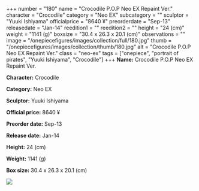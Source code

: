 +++
number = "180"
name = "Crocodile P.O.P Neo EX Repaint Ver."
character = "Crocodile"
category = "Neo EX"
subcategory = ""
sculptor = "Yuuki Ishiyama"
officialprice = "8640 ¥"
preorderdate = "Sep-13"
releasedate = "Jan-14"
reedition1 = ""
reedition2 = ""
height = "24 (cm)"
weight = "1141 (g)"
boxsize = "30.4 x 26.3 x 20.1 (cm)"
observations = ""
image = "/onepiecefigures/images/collection/full/180.jpg"
thumb = "/onepiecefigures/images/collection/thumb/180.jpg"
alt = "Crocodile P.O.P Neo EX Repaint Ver."
class = "neo-ex"
tags = ["onepiece", "portrait of pirates", "Yuuki Ishiyama", "Crocodile"]
+++
**Name:** Crocodile P.O.P Neo EX Repaint Ver.

**Character:** Crocodile

**Category:** Neo EX 

**Sculptor:** Yuuki Ishiyama

**Official price:** 8640 ¥

**Preorder date:** Sep-13

**Release date:** Jan-14

**Height:** 24 (cm)

**Weight:** 1141 (g)

**Box size:** 30.4 x 26.3 x 20.1 (cm)

<img src="/onepiecefigures/images/collection/thumb/180.jpg">